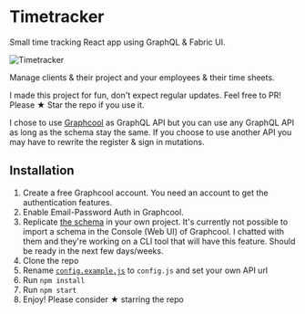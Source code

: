 # Timetracker

Small time tracking React app using GraphQL & Fabric UI.

![Timetracker](http://i.imgur.com/W2qnSb6.gif)

Manage clients & their project and your employees & their time sheets.

I made this project for fun, don't expect regular updates. 
Feel free to PR! Please ★ Star the repo if you use it.

I chose to use [Graphcool](https://graph.cool) as GraphQL API but 
you can use any GraphQL API as long as the schema stay the same. If
you choose to use another API you may have to rewrite the register &
sign in mutations.

## Installation

1. Create a free Graphcool account. You need an account to get the authentication features.
2. Enable Email-Password Auth in Graphcool.
2. Replicate [the schema](https://github.com/orditeck/react-timetracker-graphql/blob/master/timetracker.schema) in your own project. It's currently not possible to import a schema in the Console (Web UI) of Graphcool. I chatted with them and they're working on a CLI tool that will have this feature. Should be ready in the next few days/weeks.
4. Clone the repo
5. Rename [`config.example.js`](https://github.com/orditeck/react-timetracker-graphql/blob/master/src/config.example.js) to `config.js` and set your own API url
6. Run `npm install`
7. Run `npm start`
8. Enjoy! Please consider ★ starring the repo